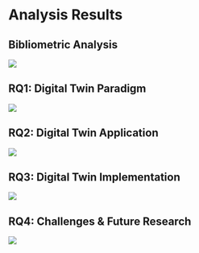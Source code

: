 # Analysis Results

## Bibliometric Analysis

![](/charts/chart.png)

## RQ1: Digital Twin Paradigm

![](/charts/chart.png)

## RQ2: Digital Twin Application

![](/charts/chart.png)

## RQ3: Digital Twin Implementation

![](/charts/chart.png)

## RQ4: Challenges & Future Research

![](/charts/chart.png)


